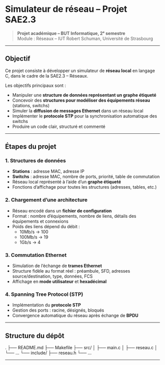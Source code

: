 # Simulateur de réseau – Projet SAE2.3

> **Projet académique – BUT Informatique, 2ᵉ semestre**  
> Module : Réseaux – IUT Robert Schuman, Université de Strasbourg

---

## Objectif

Ce projet consiste à développer un simulateur de **réseau local** en langage C, dans le cadre de la SAE2.3 – Réseaux.  

Les objectifs principaux sont :

- Manipuler une **structure de données représentant un graphe étiqueté**  
- Concevoir des **structures pour modéliser des équipements réseau** (stations, switchs)  
- Simuler la **diffusion de messages Ethernet** dans un réseau local  
- Implémenter le **protocole STP** pour la synchronisation automatique des switchs  
- Produire un code clair, structuré et commenté  

---

## Étapes du projet

### 1. Structures de données
- **Stations** : adresse MAC, adresse IP  
- **Switchs** : adresse MAC, nombre de ports, priorité, table de commutation  
- Réseau local représenté à l’aide d’un **graphe étiqueté**  
- Fonctions d’affichage pour toutes les structures (adresses, tables, etc.)  

### 2. Chargement d’une architecture
- Réseau encodé dans un **fichier de configuration**  
- Format : nombre d’équipements, nombre de liens, détails des équipements et connexions  
- Poids des liens dépend du débit :  
  - 10Mb/s → 100  
  - 100Mb/s → 19  
  - 1Gb/s → 4  

### 3. Commutation Ethernet
- Simulation de l’échange de **trames Ethernet**  
- Structure fidèle au format réel : préambule, SFD, adresses source/destination, type, données, FCS  
- Affichage en **mode utilisateur** et **hexadécimal**  

### 4. Spanning Tree Protocol (STP)
- Implémentation du **protocole STP**  
- Gestion des ports : racine, désignés, bloqués  
- Convergence automatique du réseau après échange de **BPDU**  

---

## Structure du dépôt

.
├── README.md
├── Makefile
├── src/
│ ├── main.c
│ ├── reseau.c
│ └── ...
└── include/
├── reseau.h
└── ...

---
